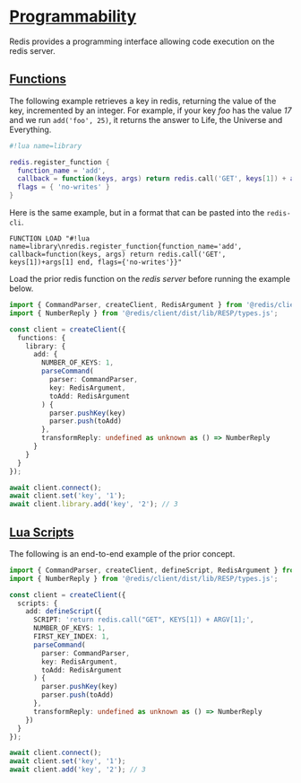 # [Programmability](https://redis.io/docs/manual/programmability/)

Redis provides a programming interface allowing code execution on the redis server.

## [Functions](https://redis.io/docs/manual/programmability/functions-intro/)

The following example retrieves a key in redis, returning the value of the key, incremented by an integer. For example, if your key _foo_ has the value _17_ and we run `add('foo', 25)`, it returns the answer to Life, the Universe and Everything.

```lua
#!lua name=library

redis.register_function {
  function_name = 'add',
  callback = function(keys, args) return redis.call('GET', keys[1]) + args[1] end,
  flags = { 'no-writes' }
}
```

Here is the same example, but in a format that can be pasted into the `redis-cli`.

```
FUNCTION LOAD "#!lua name=library\nredis.register_function{function_name='add', callback=function(keys, args) return redis.call('GET', keys[1])+args[1] end, flags={'no-writes'}}"
```

Load the prior redis function on the _redis server_ before running the example below.

```typescript
import { CommandParser, createClient, RedisArgument } from '@redis/client';
import { NumberReply } from '@redis/client/dist/lib/RESP/types.js';

const client = createClient({
  functions: {
    library: {
      add: {
        NUMBER_OF_KEYS: 1,
        parseCommand(
          parser: CommandParser,
          key: RedisArgument,
          toAdd: RedisArgument
        ) {
          parser.pushKey(key)
          parser.push(toAdd)
        },
        transformReply: undefined as unknown as () => NumberReply
      }
    }
  }
});

await client.connect();
await client.set('key', '1');
await client.library.add('key', '2'); // 3
```

## [Lua Scripts](https://redis.io/docs/manual/programmability/eval-intro/)

The following is an end-to-end example of the prior concept.

```typescript
import { CommandParser, createClient, defineScript, RedisArgument } from '@redis/client';
import { NumberReply } from '@redis/client/dist/lib/RESP/types.js';

const client = createClient({
  scripts: {
    add: defineScript({
      SCRIPT: 'return redis.call("GET", KEYS[1]) + ARGV[1];',
      NUMBER_OF_KEYS: 1,
      FIRST_KEY_INDEX: 1,
      parseCommand(
        parser: CommandParser,
        key: RedisArgument,
        toAdd: RedisArgument
      ) {
        parser.pushKey(key)
        parser.push(toAdd)
      },
      transformReply: undefined as unknown as () => NumberReply
    })
  }
});

await client.connect();
await client.set('key', '1');
await client.add('key', '2'); // 3
```
